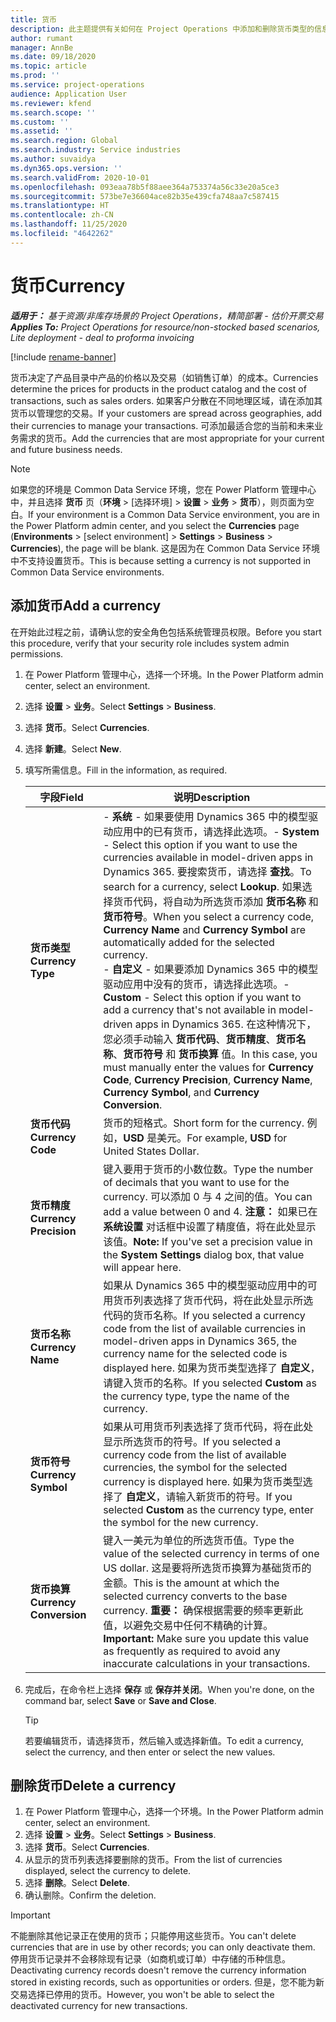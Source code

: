 ```yaml
---
title: 货币
description: 此主题提供有关如何在 Project Operations 中添加和删除货币类型的信息。
author: rumant
manager: AnnBe
ms.date: 09/18/2020
ms.topic: article
ms.prod: ''
ms.service: project-operations
audience: Application User
ms.reviewer: kfend
ms.search.scope: ''
ms.custom: ''
ms.assetid: ''
ms.search.region: Global
ms.search.industry: Service industries
ms.author: suvaidya
ms.dyn365.ops.version: ''
ms.search.validFrom: 2020-10-01
ms.openlocfilehash: 093eaa78b5f88aee364a753374a56c33e20a5ce3
ms.sourcegitcommit: 573be7e36604ace82b35e439cfa748aa7c587415
ms.translationtype: HT
ms.contentlocale: zh-CN
ms.lasthandoff: 11/25/2020
ms.locfileid: "4642262"
---
```

# <a name="currency"></a><span data-ttu-id="fcc57-103">货币</span><span class="sxs-lookup"><span data-stu-id="fcc57-103">Currency</span></span>

<span data-ttu-id="fcc57-104">_**适用于：** 基于资源/非库存场景的 Project Operations，精简部署 - 估价开票交易_</span><span class="sxs-lookup"><span data-stu-id="fcc57-104">_**Applies To:** Project Operations for resource/non-stocked based scenarios, Lite deployment - deal to proforma invoicing_</span></span>

[!include [rename-banner](~/includes/cc-data-platform-banner.md)]

<span data-ttu-id="fcc57-105">货币决定了产品目录中产品的价格以及交易（如销售订单）的成本。</span><span class="sxs-lookup"><span data-stu-id="fcc57-105">Currencies determine the prices for products in the product catalog and the cost of transactions, such as sales orders.</span></span> <span data-ttu-id="fcc57-106">如果客户分散在不同地理区域，请在添加其货币以管理您的交易。</span><span class="sxs-lookup"><span data-stu-id="fcc57-106">If your customers are spread across geographies, add their currencies to manage your transactions.</span></span> <span data-ttu-id="fcc57-107">可添加最适合您的当前和未来业务需求的货币。</span><span class="sxs-lookup"><span data-stu-id="fcc57-107">Add the currencies that are most appropriate for your current and future business needs.</span></span>  

> [!NOTE]
> <span data-ttu-id="fcc57-108">如果您的环境是 Common Data Service 环境，您在 Power Platform 管理中心中，并且选择 **货币** 页（**环境** > [选择环境] > **设置** > **业务** > **货币**），则页面为空白。</span><span class="sxs-lookup"><span data-stu-id="fcc57-108">If your environment is a Common Data Service environment, you are in the Power Platform admin center, and you select the **Currencies** page (**Environments** > [select environment] > **Settings** > **Business** > **Currencies**), the page will be blank.</span></span> <span data-ttu-id="fcc57-109">这是因为在 Common Data Service 环境中不支持设置货币。</span><span class="sxs-lookup"><span data-stu-id="fcc57-109">This is because setting a currency is not supported in Common Data Service environments.</span></span>

## <a name="add-a-currency"></a><span data-ttu-id="fcc57-110">添加货币</span><span class="sxs-lookup"><span data-stu-id="fcc57-110">Add a currency</span></span>  
<span data-ttu-id="fcc57-111">在开始此过程之前，请确认您的安全角色包括系统管理员权限。</span><span class="sxs-lookup"><span data-stu-id="fcc57-111">Before you start this procedure, verify that your security role includes system admin permissions.</span></span> 

1. <span data-ttu-id="fcc57-112">在 Power Platform 管理中心，选择一个环境。</span><span class="sxs-lookup"><span data-stu-id="fcc57-112">In the Power Platform admin center, select an environment.</span></span> 
2. <span data-ttu-id="fcc57-113">选择 **设置** > **业务**。</span><span class="sxs-lookup"><span data-stu-id="fcc57-113">Select **Settings** > **Business**.</span></span>
3. <span data-ttu-id="fcc57-114">选择 **货币**。</span><span class="sxs-lookup"><span data-stu-id="fcc57-114">Select **Currencies**.</span></span>  
4. <span data-ttu-id="fcc57-115">选择 **新建**。</span><span class="sxs-lookup"><span data-stu-id="fcc57-115">Select **New**.</span></span>  
5. <span data-ttu-id="fcc57-116">填写所需信息。</span><span class="sxs-lookup"><span data-stu-id="fcc57-116">Fill in the information, as required.</span></span>  


   |          <span data-ttu-id="fcc57-117">字段</span><span class="sxs-lookup"><span data-stu-id="fcc57-117">Field</span></span>          |                                                                                                                                                                                                                                                                                                                                                                            <span data-ttu-id="fcc57-118">说明</span><span class="sxs-lookup"><span data-stu-id="fcc57-118">Description</span></span>                                                                                                                                                                                                                                                                                                                                                                            |
   |-------------------------|-------------------------------------------------------------------------------------------------------------------------------------------------------------------------------------------------------------------------------------------------------------------------------------------------------------------------------------------------------------------------------------------------------------------------------------------------------------------------------------------------------------------------------------------------------------------------------------------------------------------------------------------------------------------------------------------------------------------------------------------------------------------|
   |    <span data-ttu-id="fcc57-119">**货币类型**</span><span class="sxs-lookup"><span data-stu-id="fcc57-119">**Currency Type**</span></span>    | <span data-ttu-id="fcc57-120">- **系统** - 如果要使用 Dynamics 365 中的模型驱动应用中的已有货币，请选择此选项。</span><span class="sxs-lookup"><span data-stu-id="fcc57-120">- **System** - Select this option if you want to use the currencies available in model-driven apps in Dynamics 365.</span></span> <span data-ttu-id="fcc57-121">要搜索货币，请选择 **查找**。</span><span class="sxs-lookup"><span data-stu-id="fcc57-121">To search for a currency,  select **Lookup**.</span></span> <span data-ttu-id="fcc57-122">如果选择货币代码，将自动为所选货币添加 **货币名称** 和 **货币符号**。</span><span class="sxs-lookup"><span data-stu-id="fcc57-122">When you select a currency code, **Currency Name** and **Currency Symbol** are automatically added for the selected currency.</span></span><br /><span data-ttu-id="fcc57-123">- **自定义** - 如果要添加 Dynamics 365 中的模型驱动应用中没有的货币，请选择此选项。</span><span class="sxs-lookup"><span data-stu-id="fcc57-123">- **Custom** - Select this option if you want to add a currency that's not available in model-driven apps in Dynamics 365.</span></span> <span data-ttu-id="fcc57-124">在这种情况下，您必须手动输入 **货币代码**、**货币精度**、**货币名称**、**货币符号** 和 **货币换算** 值。</span><span class="sxs-lookup"><span data-stu-id="fcc57-124">In this case, you must manually enter the values for **Currency Code**, **Currency Precision**, **Currency Name**, **Currency Symbol**, and **Currency Conversion**.</span></span> |
   |    <span data-ttu-id="fcc57-125">**货币代码**</span><span class="sxs-lookup"><span data-stu-id="fcc57-125">**Currency Code**</span></span>    |                                                                                                                                                                                                                                                                                                                                            <span data-ttu-id="fcc57-126">货币的短格式。</span><span class="sxs-lookup"><span data-stu-id="fcc57-126">Short form for the currency.</span></span> <span data-ttu-id="fcc57-127">例如，**USD** 是美元。</span><span class="sxs-lookup"><span data-stu-id="fcc57-127">For example, **USD** for United States Dollar.</span></span>                                                                                                                                                                                                                                                                                                                                            |
   | <span data-ttu-id="fcc57-128">**货币精度**</span><span class="sxs-lookup"><span data-stu-id="fcc57-128">**Currency Precision**</span></span>  |                                                                                                                                                                                  <span data-ttu-id="fcc57-129">键入要用于货币的小数位数。</span><span class="sxs-lookup"><span data-stu-id="fcc57-129">Type the number of decimals that you want to use for the currency.</span></span>  <span data-ttu-id="fcc57-130">可以添加 0 与 4 之间的值。</span><span class="sxs-lookup"><span data-stu-id="fcc57-130">You can add a value between 0 and 4.</span></span> <span data-ttu-id="fcc57-131">**注意：** 如果已在 **系统设置** 对话框中设置了精度值，将在此处显示该值。</span><span class="sxs-lookup"><span data-stu-id="fcc57-131">**Note:**  If you've set a precision value in the **System Settings** dialog box, that value will appear here.</span></span>                                                                                                                                                                                  |
   |    <span data-ttu-id="fcc57-132">**货币名称**</span><span class="sxs-lookup"><span data-stu-id="fcc57-132">**Currency Name**</span></span>    |                                                                                                                                                                                                                                         <span data-ttu-id="fcc57-133">如果从 Dynamics 365 中的模型驱动应用中的可用货币列表选择了货币代码，将在此处显示所选代码的货币名称。</span><span class="sxs-lookup"><span data-stu-id="fcc57-133">If you selected a currency code from the list of available currencies in model-driven apps in Dynamics 365, the currency name for the selected code is displayed here.</span></span> <span data-ttu-id="fcc57-134">如果为货币类型选择了 **自定义**，请键入货币的名称。</span><span class="sxs-lookup"><span data-stu-id="fcc57-134">If you selected **Custom** as the currency type, type the name of the currency.</span></span>                                                                                                                                                                                                                                          |
   |   <span data-ttu-id="fcc57-135">**货币符号**</span><span class="sxs-lookup"><span data-stu-id="fcc57-135">**Currency Symbol**</span></span>   |                                                                                                                                                                                                                                                                      <span data-ttu-id="fcc57-136">如果从可用货币列表选择了货币代码，将在此处显示所选货币的符号。</span><span class="sxs-lookup"><span data-stu-id="fcc57-136">If you selected a currency code from the list of available currencies, the symbol for the selected currency is displayed here.</span></span> <span data-ttu-id="fcc57-137">如果为货币类型选择了 **自定义**，请输入新货币的符号。</span><span class="sxs-lookup"><span data-stu-id="fcc57-137">If you selected **Custom** as the currency type, enter the symbol for the new currency.</span></span>                                                                                                                                                                                                                                                                       |
   | <span data-ttu-id="fcc57-138">**货币换算**</span><span class="sxs-lookup"><span data-stu-id="fcc57-138">**Currency Conversion**</span></span> |                                                                                                                                                                                                                                     <span data-ttu-id="fcc57-139">键入一美元为单位的所选货币值。</span><span class="sxs-lookup"><span data-stu-id="fcc57-139">Type the value of the selected currency in terms of one US dollar.</span></span> <span data-ttu-id="fcc57-140">这是要将所选货币换算为基础货币的金额。</span><span class="sxs-lookup"><span data-stu-id="fcc57-140">This is the amount at which the selected currency converts to the base currency.</span></span> <span data-ttu-id="fcc57-141">**重要：** 确保根据需要的频率更新此值，以避免交易中任何不精确的计算。</span><span class="sxs-lookup"><span data-stu-id="fcc57-141">**Important:**  Make sure you update this value as frequently as required to avoid any inaccurate calculations in your transactions.</span></span>                                                                                                                                                                                                                                      |


6. <span data-ttu-id="fcc57-142">完成后，在命令栏上选择 **保存** 或 **保存并关闭**。</span><span class="sxs-lookup"><span data-stu-id="fcc57-142">When you're done, on the command bar, select **Save** or **Save and Close**.</span></span>  

   > [!TIP]
   >  <span data-ttu-id="fcc57-143">若要编辑货币，请选择货币，然后输入或选择新值。</span><span class="sxs-lookup"><span data-stu-id="fcc57-143">To edit a currency, select the currency, and then enter or select the new values.</span></span>  

## <a name="delete-a-currency"></a><span data-ttu-id="fcc57-144">删除货币</span><span class="sxs-lookup"><span data-stu-id="fcc57-144">Delete a currency</span></span>  

1. <span data-ttu-id="fcc57-145">在 Power Platform 管理中心，选择一个环境。</span><span class="sxs-lookup"><span data-stu-id="fcc57-145">In the Power Platform admin center, select an environment.</span></span> 
2. <span data-ttu-id="fcc57-146">选择 **设置** > **业务**。</span><span class="sxs-lookup"><span data-stu-id="fcc57-146">Select **Settings** > **Business**.</span></span>
3. <span data-ttu-id="fcc57-147">选择 **货币**。</span><span class="sxs-lookup"><span data-stu-id="fcc57-147">Select **Currencies**.</span></span>  
4. <span data-ttu-id="fcc57-148">从显示的货币列表选择要删除的货币。</span><span class="sxs-lookup"><span data-stu-id="fcc57-148">From the list of currencies displayed, select the currency to delete.</span></span>  
5. <span data-ttu-id="fcc57-149">选择 **删除**。</span><span class="sxs-lookup"><span data-stu-id="fcc57-149">Select **Delete**.</span></span>  
6. <span data-ttu-id="fcc57-150">确认删除。</span><span class="sxs-lookup"><span data-stu-id="fcc57-150">Confirm the deletion.</span></span>  

> [!IMPORTANT]
>  <span data-ttu-id="fcc57-151">不能删除其他记录正在使用的货币；只能停用这些货币。</span><span class="sxs-lookup"><span data-stu-id="fcc57-151">You can't delete currencies that are in use by other records; you can only deactivate them.</span></span> <span data-ttu-id="fcc57-152">停用货币记录并不会移除现有记录（如商机或订单）中存储的币种信息。</span><span class="sxs-lookup"><span data-stu-id="fcc57-152">Deactivating currency records doesn't remove the currency information stored in existing records, such as opportunities or orders.</span></span> <span data-ttu-id="fcc57-153">但是，您不能为新交易选择已停用的货币。</span><span class="sxs-lookup"><span data-stu-id="fcc57-153">However, you won't be able to select the deactivated currency for new transactions.</span></span>  
